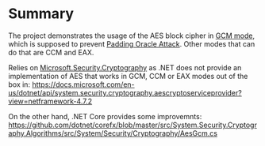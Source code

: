 # Summary

The project demonstrates the usage of the AES block cipher in [GCM mode](https://en.wikipedia.org/wiki/Galois/Counter_Mode), which is supposed to prevent [Padding Oracle Attack](https://en.wikipedia.org/wiki/Padding_oracle_attack). Other modes that can do that are CCM and EAX.

Relies on [Microsoft.Security.Cryptography](https://www.nuget.org/packages/Security.Cryptography/) as .NET does not provide an implementation of AES that works in GCM, CCM or EAX modes out of the box in:
https://docs.microsoft.com/en-us/dotnet/api/system.security.cryptography.aescryptoserviceprovider?view=netframework-4.7.2

On the other hand, .NET Core provides some improvemnts:
https://github.com/dotnet/corefx/blob/master/src/System.Security.Cryptography.Algorithms/src/System/Security/Cryptography/AesGcm.cs
